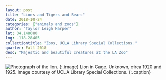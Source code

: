 ```yaml
---
layout: post
title: "Lions and Tigers and Bears"
date: 2018-10-24
categories: ["animals and zoos"]
author: "Taylor Leigh Harper"
lat: 34.148680
lng: -118.28405
collectiontitle: "Zoos, UCLA Library Special Collections."
quarter: Fall 2018
desc: "Majestic and beautiful creatures at the LA Zoo"
---
```

![Photograph of the lion.](images/zoo_1.jpg)
   {:.image}
Lion in Cage. Unknown, circa 1920 and 1925. Image courtesy of UCLA Library Special Collections.
   {:.caption}
